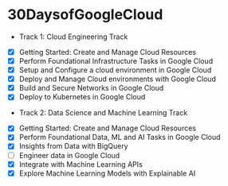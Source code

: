 # 30DaysofGoogleCloud

* Track 1: Cloud Engineering Track

- [x] Getting Started: Create and Manage Cloud Resources
- [x] Perform Foundational Infrastructure Tasks in Google Cloud
- [x] Setup and Configure a cloud environment in Google Cloud
- [x] Deploy and Manage Cloud environments with Google Cloud
- [x] Build and Secure Networks in Google Cloud
- [x] Deploy to Kubernetes in Google Cloud

* Track 2: Data Science and Machine Learning Track

- [x] Getting Started: Create and Manage Cloud Resources
- [x] Perform Foundational Data, ML and AI Tasks in Google Cloud
- [x] Insights from Data with BigQuery
- [ ] Engineer data in Google Cloud
- [x] Integrate with Machine Learning APIs
- [x] Explore Machine Learning Models with Explainable AI
